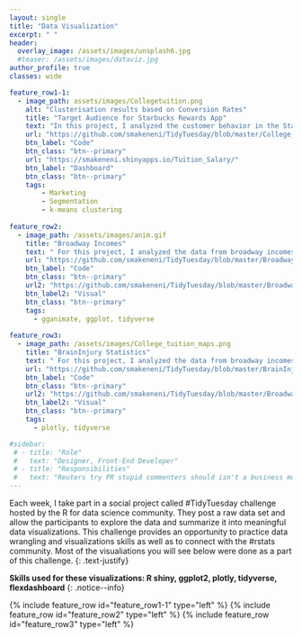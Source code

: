```yaml
---
layout: single
title: "Data Visualization"
excerpt: " "
header:
  overlay_image: /assets/images/unsplash6.jpg
  #teaser: /assets/images/dataviz.jpg
author_profile: true  
classes: wide 

feature_row1-1:
  - image_path: assets/images/Collegetuition.png
    alt: "Clusterisation results based on Conversion Rates"
    title: "Target Audience for Starbucks Rewards App"
    text: "In this project, I analyzed the customer behavior in the Starbucks Rewards Mobile App. After signing up for the app, customers receive promotions every few days. The task was to identify which customers are influenced by promotional offers the most and what types of offers to send them in order to maximize the revenue. I used PCA and K-Means clustering to arrive at 3 customer segments (Disinterested, BOGO, Discount) based on Average Conversion Rates and explored their demographic profiles and shopping habits."
    url: "https://github.com/smakeneni/TidyTuesday/blob/master/College_tuition_03_011/Tuition_Salary.Rmd"
    btn_label: "Code"
    btn_class: "btn--primary"
    url: "https://smakeneni.shinyapps.io/Tuition_Salary/"
    btn_label: "Dashboard"
    btn_class: "btn--primary"
    tags: 
        - Marketing
        - Segmentation
        - k-means clustering
        
feature_row2:
  - image_path: /assets/images/anim.gif
    title: "Broadway Incomes"
    text: " For this project, I analyzed the data from broadway incomes to created animated plots"
    url: "https://github.com/smakeneni/TidyTuesday/blob/master/Broadway/Animatedplot.R"
    btn_label: "Code"
    btn_class: "btn--primary"
    url2: "https://github.com/smakeneni/TidyTuesday/blob/master/Broadway/Animatedplot.R"
    btn_label2: "Visual"
    btn_class: "btn--primary" 
    tags:
      - gganimate, ggplot, tidyverse
    
feature_row3:
  - image_path: /assets/images/College_tuition_maps.png
    title: "BrainInjury Statistics"
    text: " For this project, I analyzed the data from broadway incomes to created animated plots"
    url: "https://github.com/smakeneni/TidyTuesday/blob/master/BrainInjury_03_24/Braininjury_plotly.R"
    btn_label: "Code"
    btn_class: "btn--primary"
    url2: "https://github.com/smakeneni/TidyTuesday/blob/master/Broadway/Animatedplot.R"
    btn_label2: "Visual"
    btn_class: "btn--primary" 
    tags:
      - plotly, tidyverse

#sidebar:
 # - title: "Role"
 #   text: "Designer, Front-End Developer"
 # - title: "Responsibilities"
 #   text: "Reuters try PR stupid commenters should isn't a business model"
--- 
```


Each week, I take part in a social project called #TidyTuesday challenge hosted by the R for data science community. They post a raw data set and allow the participants to explore the data and summarize it into meaningful data visualizations. This challenge provides an opportunity to practice data wrangling and visualizations skills as well as to connect with the #rstats community. Most of the visualiations you will see below were done as a part of this challenge.
{: .text-justify}

**Skills used for these visualizations:  R shiny, ggplot2, plotly, tidyverse, flexdashboard**
{: .notice--info}

{% include feature_row id="feature_row1-1" type="left" %}
{% include feature_row id="feature_row2" type="left" %}
{% include feature_row id="feature_row3" type="left" %}
